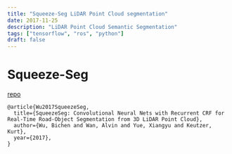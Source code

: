 ```yaml
---
title: "Squeeze-Seg LiDAR Point Cloud segmentation"
date: 2017-11-25
description: "LiDAR Point Cloud Semantic Segmentation"
tags: ["tensorflow", "ros", "python"]
draft: false
---
```

# Squeeze-Seg

[repo](https://github.com/VincentCheungM/SqueezeSeg_tf)

```
@article{Wu2017SqueezeSeg,
  title={SqueezeSeg: Convolutional Neural Nets with Recurrent CRF for Real-Time Road-Object Segmentation from 3D LiDAR Point Cloud},
  author={Wu, Bichen and Wan, Alvin and Yue, Xiangyu and Keutzer, Kurt},
  year={2017},
}
```